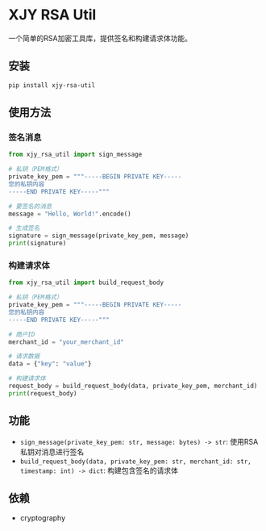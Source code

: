 # XJY RSA Util

一个简单的RSA加密工具库，提供签名和构建请求体功能。

## 安装

```bash
pip install xjy-rsa-util
```

## 使用方法

### 签名消息

```python
from xjy_rsa_util import sign_message

# 私钥（PEM格式）
private_key_pem = """-----BEGIN PRIVATE KEY-----
您的私钥内容
-----END PRIVATE KEY-----"""

# 要签名的消息
message = "Hello, World!".encode()

# 生成签名
signature = sign_message(private_key_pem, message)
print(signature)
```

### 构建请求体

```python
from xjy_rsa_util import build_request_body

# 私钥（PEM格式）
private_key_pem = """-----BEGIN PRIVATE KEY-----
您的私钥内容
-----END PRIVATE KEY-----"""

# 商户ID
merchant_id = "your_merchant_id"

# 请求数据
data = {"key": "value"}

# 构建请求体
request_body = build_request_body(data, private_key_pem, merchant_id)
print(request_body)
```

## 功能

- `sign_message(private_key_pem: str, message: bytes) -> str`: 使用RSA私钥对消息进行签名
- `build_request_body(data, private_key_pem: str, merchant_id: str, timestamp: int) -> dict`: 构建包含签名的请求体

## 依赖

- cryptography